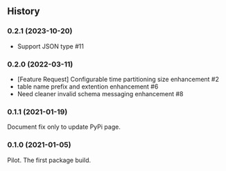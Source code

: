 ## History

### 0.2.1 (2023-10-20)

- Support JSON type #11

### 0.2.0 (2022-03-11)

- [Feature Request] Configurable time partitioning size enhancement #2
- table name prefix and extention enhancement #6
- Need cleaner invalid schema messaging enhancement #8

### 0.1.1 (2021-01-19)

Document fix only to update PyPi page.

### 0.1.0 (2021-01-05)

Pilot. The first package build.

